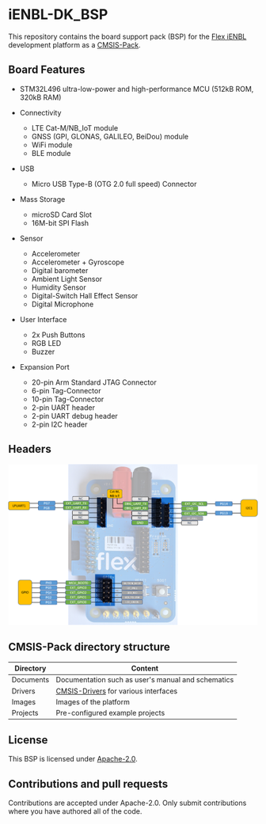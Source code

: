 # iENBL-DK_BSP
This repository contains the board support pack (BSP) for the [Flex iENBL](https://flex.com/resources/ienbl) development platform as a [CMSIS-Pack](https://arm-software.github.io/CMSIS_5/Pack/html/index.html).

## Board Features

- STM32L496 ultra-low-power and high-performance MCU (512kB ROM, 320kB RAM)

- Connectivity
  - LTE Cat-M/NB_IoT module
  - GNSS (GPI, GLONAS, GALILEO, BeiDou) module
  - WiFi module
  - BLE module

- USB
  - Micro USB Type-B (OTG 2.0 full speed) Connector

- Mass Storage
  - microSD Card Slot
  - 16M-bit SPI Flash

- Sensor
  - Accelerometer
  - Accelerometer + Gyroscope
  - Digital barometer
  - Ambient Light Sensor
  - Humidity Sensor
  - Digital-Switch Hall Effect Sensor
  - Digital Microphone

- User Interface
  - 2x Push Buttons
  - RGB LED
  - Buzzer

- Expansion Port
  - 20-pin Arm Standard JTAG Connector
  - 6-pin Tag-Connector
  - 10-pin Tag-Connector
  - 2-pin UART header
  - 2-pin UART debug header
  - 2-pin I2C header

## Headers

![iENBL Header Pinout](Images/iENBL_Breakout_Pinout.png)

## CMSIS-Pack directory structure

|Directory|Content|
|---------|-------|
|Documents|Documentation such as user's manual and schematics|
|Drivers  | [CMSIS-Drivers](https://arm-software.github.io/CMSIS_5/Driver/html/index.html) for various interfaces|
|Images   |Images of the platform|
|Projects |Pre-configured example projects|

## License

This BSP is licensed under [Apache-2.0](https://www.apache.org/licenses/LICENSE-2.0).

## Contributions and pull requests

Contributions are accepted under Apache-2.0. Only submit contributions where you have authored all of the code.